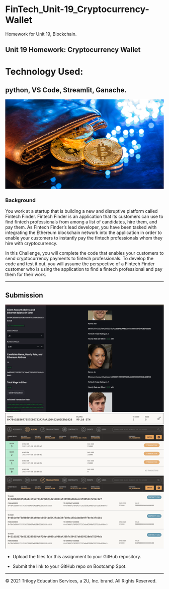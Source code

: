 # FinTech_Unit-19_Cryptocurrency-Wallet
Homework for Unit 19, Blockchain.

## Unit 19 Homework: Cryptocurrency Wallet

# Technology Used:
## python, VS Code, Streamlit, Ganache.

![An image shows a wallet with bitcoin.](images/19-4-challenge-image.png)

### Background

You work at a startup that is building a new and disruptive platform called Fintech Finder. Fintech Finder is an application that its customers can use to find fintech professionals from among a list of candidates, hire them, and pay them. As Fintech Finder’s lead developer, you have been tasked with integrating the Ethereum blockchain network into the application in order to enable your customers to instantly pay the fintech professionals whom they hire with cryptocurrency.

In this Challenge, you will complete the code that enables your customers to send cryptocurrency payments to fintech professionals. To develop the code and test it out, you will assume the perspective of a Fintech Finder customer who is using the application to find a fintech professional and pay them for their work.



---

## Submission

![AppView](images/App.png)
![Account_balance](images/Address_bal_trxn_hist.png)
![Blocks](images/blocks.png)
![transactions](images/Ganache_transaction.png)

* Upload the files for this assignment to your GitHub repository.

* Submit the link to your GitHub repo on Bootcamp Spot.

---

© 2021 Trilogy Education Services, a 2U, Inc. brand. All Rights Reserved.
